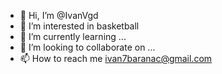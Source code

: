 - 👋 Hi, I’m @IvanVgd
- 👀 I’m interested in basketball
- 🌱 I’m currently learning ...
- 💞️ I’m looking to collaborate on ...
- 📫 How to reach me ivan7baranac@gmail.com

<!---
IvanVgd/IvanVgd is a ✨ special ✨ repository because its `README.md` (this file) appears on your GitHub profile.
You can click the Preview link to take a look at your changes.
--->

